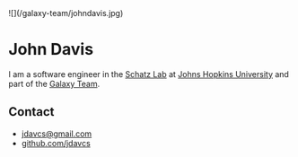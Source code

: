 <div class='right'>![](/galaxy-team/johndavis.jpg)</div>

# John Davis

I am a software engineer in the [Schatz Lab](http://schatz-lab.org) at [Johns Hopkins
University](http://www.jhu.edu/) and part of the [Galaxy Team](/galaxy-team/).

## Contact

- [jdavcs@gmail.com](mailto:jdavcs@gmail.com)
- [github.com/jdavcs](https://github.com/jdavcs)
